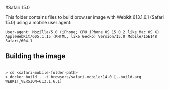 #Safari 15.0

This folder contains files to build browser image with Webkit 613.1.6.1 (Safari 15.0) using a mobile user agent:

```shell
User-agent: Mozilla/5.0 (iPhone; CPU iPhone OS 15_0_2 like Mac OS X) AppleWebKit/605.1.15 (KHTML, like Gecko) Version/15.0 Mobile/15E148 Safari/604.1
```

## Building the image

```shell

> cd <safari-mobile-folder-path>
> docker build . -t browsers/safari-mobile:14.0 [--build-arg WEBKIT_VERSION=613.1.6.1]
```